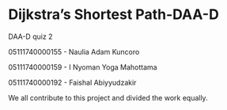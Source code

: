 # Dijkstra’s Shortest Path-DAA-D
DAA-D quiz 2

05111740000155 - Naulia Adam Kuncoro

05111740000159 - I Nyoman Yoga Mahottama

05111740000192 - Faishal Abiyyudzakir

We all contribute to this project and divided the work equally.
